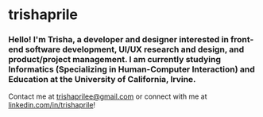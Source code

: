 # trishaprile

### Hello! I'm Trisha, a developer and designer interested in front-end software development, UI/UX research and design, and product/project management. I am currently studying Informatics (Specializing in Human-Computer Interaction) and Education at the University of California, Irvine.

Contact me at trishaprilee@gmail.com or connect with me at [linkedin.com/in/trishaprile](linkedin.com/in/trishaprile)!
